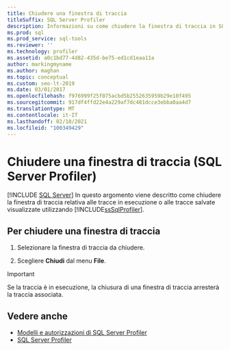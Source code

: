 ```yaml
---
title: Chiudere una finestra di traccia
titleSuffix: SQL Server Profiler
description: Informazioni su come chiudere la finestra di traccia in SQL Server Profiler che acquisisce i dati degli eventi. Informazioni su come chiuderla durante la traccia o al termine.
ms.prod: sql
ms.prod_service: sql-tools
ms.reviewer: ''
ms.technology: profiler
ms.assetid: a0c1bd77-4d82-435d-be75-ed1cd1eaa11a
author: markingmyname
ms.author: maghan
ms.topic: conceptual
ms.custom: seo-lt-2019
ms.date: 03/01/2017
ms.openlocfilehash: f976999f25f075acbd5b2552635959b29e10f495
ms.sourcegitcommit: 917df4ffd22e4a229af7dc481dcce3ebba0aa4d7
ms.translationtype: MT
ms.contentlocale: it-IT
ms.lasthandoff: 02/10/2021
ms.locfileid: "100349429"
---
```

# <a name="close-a-trace-window-sql-server-profiler"></a>Chiudere una finestra di traccia (SQL Server Profiler)

 [!INCLUDE [SQL Server](../../includes/applies-to-version/sqlserver.md)]
  In questo argomento viene descritto come chiudere la finestra di traccia relativa alle tracce in esecuzione o alle tracce salvate visualizzate utilizzando [!INCLUDE[ssSqlProfiler](../../includes/sssqlprofiler-md.md)].  
  
## <a name="to-close-a-trace-window"></a>Per chiudere una finestra di traccia
  
1. Selezionare la finestra di traccia da chiudere.  
  
2. Scegliere **Chiudi** dal menu **File**.  
  
> [!IMPORTANT]  
> Se la traccia è in esecuzione, la chiusura di una finestra di traccia arresterà la traccia associata.  
  
## <a name="see-also"></a>Vedere anche

- [Modelli e autorizzazioni di SQL Server Profiler](../../tools/sql-server-profiler/sql-server-profiler-templates-and-permissions.md)
- [SQL Server Profiler](../../tools/sql-server-profiler/sql-server-profiler.md)
